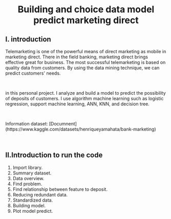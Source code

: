 # <center>Building and choice data model predict marketing direct </center>
## I. introduction
<p>Telemarketing is one of the powerful means of direct marketing as mobile in marketing direct. There in the field banking, marketing direct brings effective great for business. The most successful telemarketing is based on quality data from customers. By using the data mining technique, we can predict customers' needs.</p> <br>
<p>in this personal project. I analyze and build a model to predict the possibility of deposits of customers. I use algorithm machine learning such as logistic regression, support machine learning, ANN, KNN, and decision tree.</p> <br>
<p>Information dataset: [Documnent](https://www.kaggle.com/datasets/henriqueyamahata/bank-marketing)</p> <br>

## II.Introduction to run the code<br>
1. Import library.<br>
2. Summary dataset.<br>
3. Data overview.<br>
4. Find problem.<br>
5. Find relationship between feature to deposit.<br>
6. Reducing redundant data. <br>
7. Standardized data.<br>
8. Building model.<br>
9. Plot model predict.<br>

